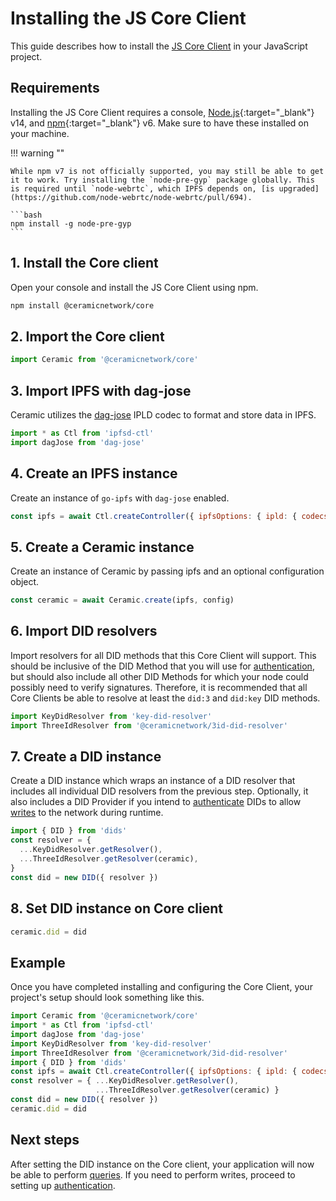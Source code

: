 # Installing the JS Core Client

This guide describes how to install the [JS Core Client](./installation.md#js-core-client) in your JavaScript project.

## **Requirements**

Installing the JS Core Client requires a console, [Node.js](https://nodejs.org/en/){:target="\_blank"} v14, and [npm](https://www.npmjs.com/get-npm){:target="\_blank"} v6. Make sure to have these installed on your machine.

!!! warning ""

    While npm v7 is not officially supported, you may still be able to get it to work. Try installing the `node-pre-gyp` package globally. This is required until `node-webrtc`, which IPFS depends on, [is upgraded](https://github.com/node-webrtc/node-webrtc/pull/694).

    ```bash
    npm install -g node-pre-gyp
    ```

## **1. Install the Core client**

Open your console and install the JS Core Client using npm.

```bash
npm install @ceramicnetwork/core
```

## **2. Import the Core client**

```javascript
import Ceramic from '@ceramicnetwork/core'
```

## **3. Import IPFS with dag-jose**

Ceramic utilizes the [dag-jose](../../learn/glossary.md#dagjose) IPLD codec to format and store data in IPFS.

```javascript
import * as Ctl from 'ipfsd-ctl'
import dagJose from 'dag-jose'
```

## **4. Create an IPFS instance**

Create an instance of `go-ipfs` with `dag-jose` enabled.

```javascript
const ipfs = await Ctl.createController({ ipfsOptions: { ipld: { codecs: [dagJose] } } }
```

## **5. Create a Ceramic instance**

Create an instance of Ceramic by passing ipfs and an optional configuration object.

```javascript
const ceramic = await Ceramic.create(ipfs, config)
```

## **6. Import DID resolvers**

Import resolvers for all DID methods that this Core Client will support. This should be inclusive of the DID Method that you will use for [authentication](./authentication.md), but should also include all other DID Methods for which your node could possibly need to verify signatures. Therefore, it is recommended that all Core Clients be able to resolve at least the `did:3` and `did:key` DID methods.

```javascript
import KeyDidResolver from 'key-did-resolver'
import ThreeIdResolver from '@ceramicnetwork/3id-did-resolver'
```

## **7. Create a DID instance**

Create a DID instance which wraps an instance of a DID resolver that includes all individual DID resolvers from the previous step. Optionally, it also includes a DID Provider if you intend to [authenticate](./authentication.md) DIDs to allow [writes](./writes.md) to the network during runtime.

```javascript
import { DID } from 'dids'
const resolver = {
  ...KeyDidResolver.getResolver(),
  ...ThreeIdResolver.getResolver(ceramic),
}
const did = new DID({ resolver })
```

## **8. Set DID instance on Core client**

```javascript
ceramic.did = did
```

## **Example**
Once you have completed installing and configuring the Core Client, your project's setup should look something like this.

``` javascript
import Ceramic from '@ceramicnetwork/core'
import * as Ctl from 'ipfsd-ctl'
import dagJose from 'dag-jose'
import KeyDidResolver from 'key-did-resolver'
import ThreeIdResolver from '@ceramicnetwork/3id-did-resolver'
import { DID } from 'dids'
const ipfs = await Ctl.createController({ ipfsOptions: { ipld: { codecs: [dagJose] } }).api
const resolver = { ...KeyDidResolver.getResolver(),
                   ...ThreeIdResolver.getResolver(ceramic) }
const did = new DID({ resolver })
ceramic.did = did
```

## **Next steps**

After setting the DID instance on the Core client, your application will now be able to perform [queries](./queries.md). If you need to perform writes, proceed to setting up [authentication](./authentication.md).
